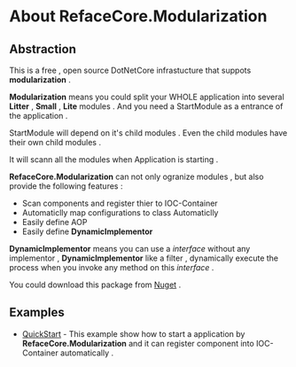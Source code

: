 # About RefaceCore.Modularization


## Abstraction

This is a free , open source DotNetCore infrastucture that suppots **modularization** .

**Modularization** means you could split your WHOLE application into several **Litter** , **Small** , **Lite** modules . And you need a StartModule as a entrance of the application . 

StartModule will depend on it's child modules .
Even the child modules have their own child modules .

It will scann all the modules when Application is starting .

**RefaceCore.Modularization** can not only ogranize modules , but also provide the following features :
* Scan components and register thier to IOC-Container
* Automaticlly map configurations to class Automaticlly
* Easily define AOP
* Easily define **DynamicImplementor**

**DynamicImplementor** means you can use a *interface* without any implementor , **DynamicImplementor** like a filter , dynamically execute the process when you invoke any method on this *interface* .

You could download this package from [Nuget](https://www.nuget.org/packages/RefaceCore.Modularization/) .

## Examples

* [QuickStart](https://github.com/ShimizuShiori/RefaceCore.Modularization/tree/main/Examples/01%20-%20QuickStarter) - This example show how to start a application by **RefaceCore.Modularization** and it can register component into IOC-Container automatically . 
